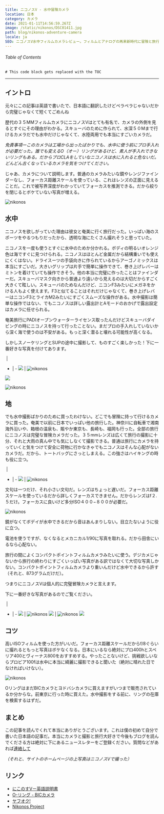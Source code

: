 ```yaml
---
title: ニコノスV - 水中冒険カメラ
location: 日本
category: カメラ
date: 2021-01-11T14:56:59.267Z
image: /static/nikonos/DSC01411.jpg
path: blog/nikonos-adventure-camera
locale: ja
SEO: ニコノスV水中フィルムカメラレビュー。フィルムとアナログの再来新時代に冒険と旅行カメラを撮影するの記事。
---
```


###### Table of Contents
```toc
# This code block gets replaced with the TOC
```

---

## イントロ

元々にこの記事は英語で書いたで、日本語に翻訳したけどペラペラじゃないだから完璧じゃなくて短くてごめんね

歴代の３５MMフィルムカメラにニコノスVはとても有名で、カメラの外側を見るとすぐにその理由がわかる。スキューバのために作られて、水深５０Mまで行けるカメラだでも水中だけじゃなくて、水陸両用でも本当にすごいカメラだ。

*免責事項ーこのカメラは工場から出ったばかりでも、水中に使う前にプロ手入れが必要だった。誰でも変えるO（オー）リングがあるけど、素人が手入れできないリングもある。だからプロCLAをしていなニコノスは水に入れると危ないだ。どんどん古くなっているカメラを気をつけてください。*

じゃあ、カメラについて説明します。普通のカメラみたいな鏡やレンジファインダーなし、フォーカス距離スケールを使っている、これはレンズの正面に見えることだ。これで被写界深度がわかっていてフォーカスを推測できる。だから絞りを閉じるとボケていない写真が増える。

![nikonos](../../img/nikonos/IMG_20200221_145359.jpg "nikonos")

## 水中
ニコノスを欲しがっていた理由は彼女と奄美に行く旅行だった。いっぱい海のスポーツをやるつもりだったから、透明な海にたくさん撮れそうと思っていた。

ニコノスを一度も使うとすぐに水中のためか分かれる。ボディの明るいオレンジ色は海ですぐに見つけられる。ニコノスはほとんど金属だから結構重いでも使えにくくはない。ドライスーツの手袋向きに作られているからアーゴノミックスは本当にすごいだ。大きいグリップは片手で簡単に操作できて、巻き上げレバーはミトンを着けていても操作できそう。他の本当に完璧に作ったことはファインダーだ。スキューバマスク向きから普通より遠いから見えるのは大切だからすごく大きくて眩しい。スキューバのためなんだけど、ニコンF3みたいにメガネをかける人もよく使えます。F3と似てることはそれだけじゃなくて、巻き上げレバーはニコンF3とライカM2みたいにすごくスムーズな操作がある。水中撮影は簡単な操作ではない、でもニコノスは詳しい露出計とAモードのおかげで露出設定はカメラに任せられる。

奄美旅行にPADIオープンウォーターライセンス取ったんだけどスキューバダイビングの時にニコノスを持って行ったことない。まだプロの手入れしていないから深く海で使うのは不安がある。もっと深く潜ると壊れる可能性が高くなる。

しかしスノーケリングとSUPの途中に撮影して、ものすごく楽しかった！下に一番好きな写真を付けてあります。

&zwnj;  | &zwnj;
- | -
![](../../img/download-28.jpg)  | ![nikonos](../../img/nikonos/FH000037.jpg "nikonos") 

![](../../img/nikonos/FH000031.jpg)

![nikonos](../../img/nikonos/FH010020.jpg "nikonos") 


## 地
でも水中撮影ばかりのために買ったわけない。どこでも冒険に持って行けるカメラに買った。奄美で以前に日本でいっぱい他の旅行した。神奈川に自転車で湘南海外沿いや、箱根の温泉も、賑やか東京も、長崎も、福岡も行った。全部の旅行にニコノスは完璧な冒険カメラだった。３５mmレンズは広くて旅行の撮影に十分、それと大雨の真ん中でも気にしなくて撮影できる。普通は旅行にカメラを持っていくと気をつけて安全に荷物に行かなきゃでもニコノスはそんな心配がないカメラだ。だから、トートバッグにさっとしまえる。この強さはハイキングの時も役に立つ。

&zwnj;  | &zwnj;
- | -
![](../../img/nikonos/snow.jpg)  | ![nikonos](../../img/nikonos/snowBack.jpg "nikonos") 

文句は一つだけ、それ小さい文句だ。レンズはちょっと遅いだ。フォーカス距離スケールを使っているだから詳しくフォーカスできません。だからレンズはf２.５だけ。フォーカスに良いけど多分ISO４００−８００が必要だ。

![nikonos](../../img/nikonos/DSC01499.jpg "nikonos")

鏡がなくてボデイが水中できるだから音はあんまりしない。目立たないように役に立つ。

電池を使うですが、なくなるとメカニカル1/90に写真を取れる。だから田舎にいるなら心配ない。

旅行の間によくコンパクトポイントフィルムカメラみたいに使う。デジカメじゃないから旅行の終わりにすごくいっぱい写真がある訳ではなくて大切な写真しかない。コンパクトポイントフィルムカメラより重いんだけど水中できるから許す（それと、873グラムだけだ）。

つまりにニコノスVは個人的に完璧冒険カメラと言えます。

下に一番好きな写真があるのでご覧ください。

&zwnj;  | &zwnj;
- | -
![](../../img/nikonos/DSC02266.jpg)  | ![nikonos](../../img/nikonos/DSC02360.jpg "nikonos") 
![](../../img/nikonos/DSC02301.jpg)  | ![nikonos](../../img/nikonos/DSC02367.jpg "nikonos") 
![](../../img/dsc03791.jpg)

## コツ

高いISOフィルムを使った方がいいだ。フォーカス距離スケールだからf/8ぐらいに撮れるともっと写真はボケなくなる。日本にいるなら絶対にプロ400hとスペリア400とヴィーナス800をおすすめする。やったことないけど、挑戦欲しいならプロビア100fは水中に本当に綺麗に撮影できると聞いた（絶対に晴れた日でなければいけない）。

![nikonos](../../img/nikonos/IMG_20191208_113351.jpg "nikonos")

OリングはまだBICカメラとヨドバシカメラに買えますがいつまで販売されているか分からな。前東京に行った時に買えた。水中撮影をする前に、リングの在庫を検索するはずだ。

## まとめ 
この記事を読んでくれて本当にありがとうございます。これは僕の初めて自分で書いた日本語の記事だ。本当にカメラと撮影と旅行大好きで今後もブログを読んでくださる方は絶対に下にあるニュースレターをご登録ください。質問などがあれば[連絡して](https://tabitraveler.com/contact)

*（それと、サイトのホームページの上写真はニコノスVで撮った）*

## リンク
* [にこのすVー英語説明書](https://www.cameramanuals.org/nikon_pdf/nikonos-v.pdf)
* [O-リング - BICカメラ](https://www.biccamera.com/bc/item/2021293/)
* [ヤフオク!](https://auctions.yahoo.co.jp/)
* [Nikonos Project](http://www.nikonosproject.com/)